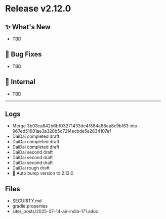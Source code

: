# Release v2.12.0

## ✨ What's New

- TBD

## 🐛 Bug Fixes

- TBD

## 🔬 Internal

- TBD

---

## Logs

- Merge 3b03ca842b6bf03271433de4f884a88ea8c9bf83 into 967ed51681ae3a328b5c72f4ecbde5e2834107ef
- DaiDai completed draft
- DaiDai completed draft
- DaiDai completed draft
- DaiDai second draft
- DaiDai second draft
- DaiDai second draft
- DaiDai rough draft
- 🔼 Auto bump version to 2.12.0


## Files

- SECURITY.md
- gradle.properties
- site/_posts/2025-07-14-air-india-171.adoc

